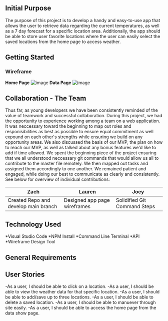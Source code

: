 ## Initial Purpose
The purpose of this project is to develop a handy and easy-to-use app that allows the user to retrieve data regarding the current temperatures, as well as a 7 day forecast for a specific location area. Additionally, the app should be able to store user favorite locations where the user can easily select the saved locations from the home page to access weather.  
## Getting Started
### Wireframe
**Home Page**
![image](https://user-images.githubusercontent.com/68744076/99723265-912c3380-2a77-11eb-8cca-6fea11fa1b9a.png)
**Data Page**
![image](https://user-images.githubusercontent.com/68744076/99723524-e9fbcc00-2a77-11eb-9733-c94e285441c3.png)

## Collaboration - The Team

Thus far, as young developers we have been consistently reminded of the value of teamwork and successful collaboration. During this project, we had the opportunity to experience working among a team on a web application. It was neccessary toward the beginning to map out roles and responisibilities as best as possible to ensure equal commitment as well expound on each other's strengths while ensuring we build on any opportunity areas. We also discussed the basis of our MVP, the plan on how to reach our MVP, as well as talked about any bonus features we'd like to add if time allowed. We spent the beginning piece of the project ensuring that we all understood neccessary git commands that would allow us all to contribute to the master file remotely. We then mapped out tasks and assigned them accordingly to one another. We remained patient and engaged, while doing our best to communicate as clearly and consistently. See below for overview of individual contributions:

|**Zach**|**Lauren**|**Joey**|
|--------|----------|--------|
|Created Repo and develop main branch|Designed app page wireframes|Solidified Git Command Steps|


## Technology Used
*Visual Studio Code
*NPM Install
*Command Line Terminal
*API 
*Wireframe Design Tool


## General Requirements
## User Stories
-As a user, I should be able to click on a location.
-As a user, I should be able to view the weather data for that specific location.
-As a user, I should be able to add/save up to three locations.
-As a user, I should be able to delete a saved location.
-As a user, I should be able to manuever through site easily.
-As a user, I should be able to access the home page from the data show page.
